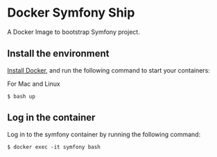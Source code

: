 # Docker Symfony Ship

A Docker Image to bootstrap Symfony project.

## Install the environment
[Install Docker](http://docs.docker.com/engine/installation/), and run the following command to start your containers:

For Mac and Linux

    $ bash up

## Log in the container

Log in to the symfony container by running the following command:

    $ docker exec -it symfony bash

